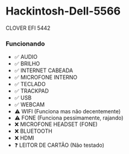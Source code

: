 # Hackintosh-Dell-5566
CLOVER EFI 5442

### Funcionando

- ✅ AUDIO
- ✅ BRILHO
- ✅ INTERNET CABEADA
- ✅ MICROFONE INTERNO
- ✅ TECLADO
- ✅ TRACKPAD
- ✅ USB
- ✅ WEBCAM
- ⚠️ WIFI (Funciona mas não decentemente)
- ⚠️ FONE (Funciona pessimamente, rajando)
- ❌ MICROFONE HEADSET (FONE)
- ❌ BLUETOOTH
- ❌ HDMI
- ❓ LEITOR DE CARTÃO (Não testado)
